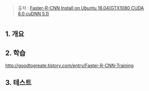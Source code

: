 > 출처 : [Faster-R-CNN Install on Ubuntu 16.04(GTX1080 CUDA 8.0,cuDNN 5.1)](http://goodtogreate.tistory.com/entry/FasterRCNN-Install-on-Ubuntu-1604GTX1080-CUDA-80cuDNN-51)



#

## 1. 개요 

## 2. 학습 

http://goodtogreate.tistory.com/entry/Faster-R-CNN-Training

## 3. 테스트
